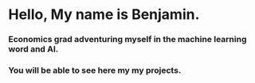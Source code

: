 # Hello, My name is Benjamin. 
### Economics grad adventuring myself in the machine learning word and AI.
### You will be able to see here my my projects.
